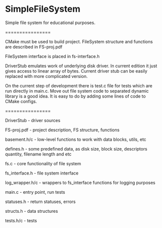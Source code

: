 SimpleFileSystem
================

Simple file system for educational purposes.

================

CMake must be used to build project.
FileSystem structure and functions are described in FS-proj.pdf

FileSystem interface is placed in fs-interface.h

DriverStub emulates work of underlying disk driver. In current edition it just gives access to linear array of bytes.
Current driver stub can be easily replaced with more complicated version.

On the current step of development there is test.c file for tests which are run directly in main.c. Move out file system code to separated dynamic library is a good idea. It is easy to do by adding some lines of code to CMake configs.

================

DriverStub      - driver sources

FS-proj.pdf     - project description, FS structure, functions

basement.h/c    - low-level functions to work with data blocks, utils, etc

defines.h       - some predefined data, as disk size, block size, descriptors quantity, filename length and etc

fs.c            - core functionality of file system

fs_interface.h  - file system interface

log_wrapper.h/c - wrappers to fs_interface functions for logging purposes

main.c          - entry point, run tests

statuses.h      - return statuses, errors

structs.h       - data structures

tests.h/c       - tests
